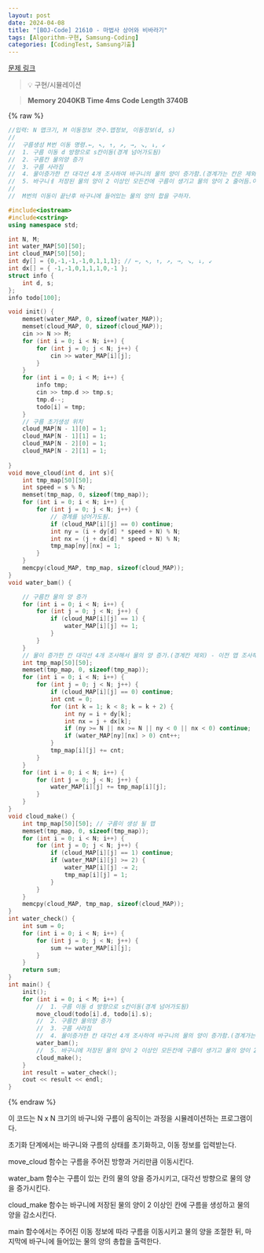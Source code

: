 ```yaml
---
layout: post
date: 2024-04-08
title: "[BOJ-Code] 21610 - 마법사 상어와 비바라기"
tags: [Algorithm-구현, Samsung-Coding]
categories: [CodingTest, Samsung기출]
---
```


[문제 링크](https://www.acmicpc.net/problem/21610)


> 💡 구현/시뮬레이션


> **Memory   2040KB                                   Time   4ms                               Code Length   3740B**



{% raw %}
```c++
//입력: N 맵크기, M 이동정보 갯수.맵정보, 이동정보(d, s)
//
//	구름생성 M번 이동 명령.←, ↖, ↑, ↗, →, ↘, ↓, ↙
//	1. 구름 이동 d 방향으로 s칸이동(경계 넘어가도됨)
//	2. 구름칸 물의양 증가
//	3. 구름 사라짐
//	4. 물이증가한 칸 대각선 4개 조사하여 바구니의 물의 양이 증가함.(경계가는 칸은 제외)
//	5. 바구니ㅔ 저장된 물의 양이 2 이상인 모든칸에 구름이 생기고 물의 양이 2 줄어듬.이전에 구름이 생겼던 칸은 제외됨.
//
//	M번의 이동이 끝난후 바구니에 들어있는 물의 양의 합을 구하자.

#include<iostream>
#include<cstring>
using namespace std;

int N, M;
int water_MAP[50][50];
int cloud_MAP[50][50];
int dy[] = {0,-1,-1,-1,0,1,1,1}; // ←, ↖, ↑, ↗, →, ↘, ↓, ↙
int dx[] = { -1,-1,0,1,1,1,0,-1 };
struct info {
	int d, s;
};
info todo[100];

void init() {
	memset(water_MAP, 0, sizeof(water_MAP));
	memset(cloud_MAP, 0, sizeof(cloud_MAP));
	cin >> N >> M;
	for (int i = 0; i < N; i++) {
		for (int j = 0; j < N; j++) {
			cin >> water_MAP[i][j];
		}
	}
	for (int i = 0; i < M; i++) {
		info tmp;
		cin >> tmp.d >> tmp.s;
		tmp.d--;
		todo[i] = tmp;
	}
	// 구름 초기생성 위치
	cloud_MAP[N - 1][0] = 1;
	cloud_MAP[N - 1][1] = 1;
	cloud_MAP[N - 2][0] = 1;
	cloud_MAP[N - 2][1] = 1;
		
}
void move_cloud(int d, int s){
	int tmp_map[50][50];
	int speed = s % N;
	memset(tmp_map, 0, sizeof(tmp_map));
	for (int i = 0; i < N; i++) {
		for (int j = 0; j < N; j++) {
			// 경계를 넘어가도됨.
			if (cloud_MAP[i][j] == 0) continue;
			int ny = (i + dy[d] * speed + N) % N;
			int nx = (j + dx[d] * speed + N) % N;
			tmp_map[ny][nx] = 1;
		}
	}
	memcpy(cloud_MAP, tmp_map, sizeof(cloud_MAP));
}
void water_bam() {

	// 구름칸 물의 양 증가
	for (int i = 0; i < N; i++) {
		for (int j = 0; j < N; j++) {
			if (cloud_MAP[i][j] == 1) {
				water_MAP[i][j] += 1;
			}
		}
	}
	// 물이 증가한 칸 대각선 4개 조사해서 물의 양 증가.(경계칸 제외) - 이전 맵 조사해서 비교하기 때문에 새로운 맵을 생성해야됨.
	int tmp_map[50][50];
	memset(tmp_map, 0, sizeof(tmp_map));
	for (int i = 0; i < N; i++) {
		for (int j = 0; j < N; j++) {
			if (cloud_MAP[i][j] == 0) continue;
			int cnt = 0;
			for (int k = 1; k < 8; k = k + 2) {
				int ny = i + dy[k];
				int nx = j + dx[k];
				if (ny >= N || nx >= N || ny < 0 || nx < 0) continue;
				if (water_MAP[ny][nx] > 0) cnt++;
			}
			tmp_map[i][j] += cnt;
		}
	}
	for (int i = 0; i < N; i++) {
		for (int j = 0; j < N; j++) {
			water_MAP[i][j] += tmp_map[i][j];
		}
	}
}
void cloud_make() {
	int tmp_map[50][50]; // 구름이 생성 될 맵
	memset(tmp_map, 0, sizeof(tmp_map));
	for (int i = 0; i < N; i++) {
		for (int j = 0; j < N; j++) {
			if (cloud_MAP[i][j] == 1) continue;
			if (water_MAP[i][j] >= 2) {
				water_MAP[i][j] -= 2;
				tmp_map[i][j] = 1;
			}
		}
	}
	memcpy(cloud_MAP, tmp_map, sizeof(cloud_MAP));
}
int water_check() {
	int sum = 0;
	for (int i = 0; i < N; i++) {
		for (int j = 0; j < N; j++) {
			sum += water_MAP[i][j];
		}
	}
	return sum;
}
int main() {
	init();
	for (int i = 0; i < M; i++) {
		//	1. 구름 이동 d 방향으로 s칸이동(경계 넘어가도됨)
		move_cloud(todo[i].d, todo[i].s);
		//	2. 구름칸 물의양 증가
		//	3. 구름 사라짐
		//	4. 물이증가한 칸 대각선 4개 조사하여 바구니의 물의 양이 증가함.(경계가는 칸은 제외)
		water_bam();
		//	5. 바구니에 저장된 물의 양이 2 이상인 모든칸에 구름이 생기고 물의 양이 2 줄어듬.이전에 구름이 생겼던 칸은 제외됨.
		cloud_make();
	}
	int result = water_check();
	cout << result << endl;
}
```
{% endraw %}



이 코드는 N x N 크기의 바구니와 구름이 움직이는 과정을 시뮬레이션하는 프로그램이다.

초기화 단계에서는 바구니와 구름의 상태를 초기화하고, 이동 정보를 입력받는다.

move_cloud 함수는 구름을 주어진 방향과 거리만큼 이동시킨다.

water_bam 함수는 구름이 있는 칸의 물의 양을 증가시키고, 대각선 방향으로 물의 양을 증가시킨다.

cloud_make 함수는 바구니에 저장된 물의 양이 2 이상인 칸에 구름을 생성하고 물의 양을 감소시킨다.

main 함수에서는 주어진 이동 정보에 따라 구름을 이동시키고 물의 양을 조절한 뒤, 마지막에 바구니에 들어있는 물의 양의 총합을 출력한다.

